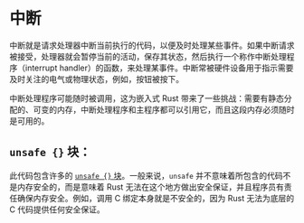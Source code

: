 # 中断

中断就是请求处理器中断当前执行的代码，以便及时处理某些事件。如果中断请求被接受，处理器就会暂停当前的活动，保存其状态，然后执行一个称作中断处理程序（interrupt handler）的函数，来处理某事件。中断常被硬件设备用于指示需要及时关注的电气或物理状态，例如，按钮被按下。

中断处理程序可能随时被调用，这为嵌入式 Rust 带来了一些挑战：需要有静态分配的、可变的内存，中断处理程序和主程序都可以引用它，而且这段内存必须随时是可用的。

## `unsafe {}` 块：

此代码包含许多的 [`unsafe {}` 块][rust-unsafe]。一般来说，`unsafe` 并不意味着所包含的代码不是内存安全的，而是意味着 Rust 无法在这个地方做出安全保证，并且程序员有责任确保内存安全。例如，调用 C 绑定本身就是不安全的，因为 Rust 无法为底层的 C 代码提供任何安全保证。

[rust-unsafe]: https://doc.rust-lang.org/book/ch19-01-unsafe-rust.html
